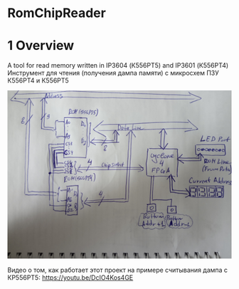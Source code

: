# RomChipReader
# 1 Overview 
A tool for read memory written in IP3604 (К556РТ5) and IP3601 (К556РТ4) 
Инструмент для чтения (получения дампа памяти) с микросхем ПЗУ К556РТ4 и К556РТ5

![Предварительная структура решения](https://github.com/MossbauerLab/RomChipReader/blob/master/rom_reader_arch.jpg)

Видео о том, как работает этот проект на примере считывания дампа с КР556РТ5: https://youtu.be/DcIO4Kos4GE
